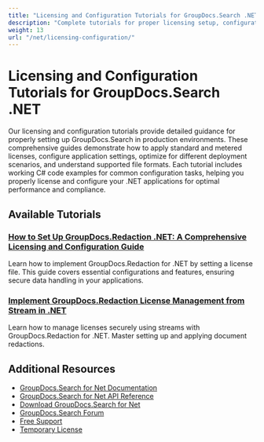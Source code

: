 ```yaml
---
title: "Licensing and Configuration Tutorials for GroupDocs.Search .NET"
description: "Complete tutorials for proper licensing setup, configuration options, and deployment best practices for GroupDocs.Search in .NET applications."
weight: 13
url: "/net/licensing-configuration/"
---
```


# Licensing and Configuration Tutorials for GroupDocs.Search .NET

Our licensing and configuration tutorials provide detailed guidance for properly setting up GroupDocs.Search in production environments. These comprehensive guides demonstrate how to apply standard and metered licenses, configure application settings, optimize for different deployment scenarios, and understand supported file formats. Each tutorial includes working C# code examples for common configuration tasks, helping you properly license and configure your .NET applications for optimal performance and compliance.

## Available Tutorials

### [How to Set Up GroupDocs.Redaction .NET&#58; A Comprehensive Licensing and Configuration Guide](./implement-groupdocs-redaction-net-license-setup/)
Learn how to implement GroupDocs.Redaction for .NET by setting a license file. This guide covers essential configurations and features, ensuring secure data handling in your applications.

### [Implement GroupDocs.Redaction License Management from Stream in .NET](./groupdocs-redaction-net-set-license-stream/)
Learn how to manage licenses securely using streams with GroupDocs.Redaction for .NET. Master setting up and applying document redactions.

## Additional Resources

- [GroupDocs.Search for Net Documentation](https://docs.groupdocs.com/search/net/)
- [GroupDocs.Search for Net API Reference](https://reference.groupdocs.com/search/net/)
- [Download GroupDocs.Search for Net](https://releases.groupdocs.com/search/net/)
- [GroupDocs.Search Forum](https://forum.groupdocs.com/c/search)
- [Free Support](https://forum.groupdocs.com/)
- [Temporary License](https://purchase.groupdocs.com/temporary-license/)

